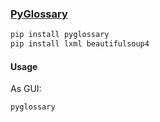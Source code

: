 ### [PyGlossary](https://github.com/ilius/pyglossary)

```sh
pip install pyglossary
pip install lxml beautifulsoup4
```

#### Usage

As GUI:

```sh
pyglossary
```